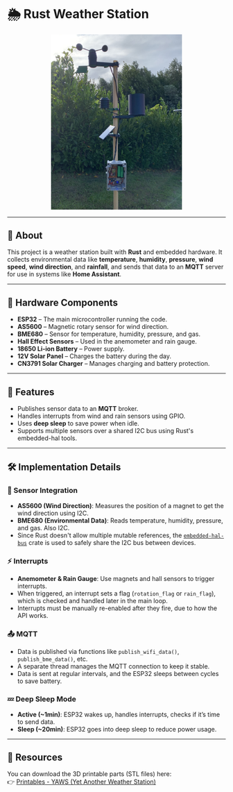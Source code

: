 # 🌦️ Rust Weather Station

<div align="center">
  <img src=".github/assets/demo.jpg" width="60%" alt="Weather Station Demo" />
</div>

---

## 📌 About

This project is a weather station built with **Rust** and embedded hardware. It collects environmental data like **temperature**, **humidity**, **pressure**, **wind speed**, **wind direction**, and **rainfall**, and sends that data to an **MQTT** server for use in systems like **Home Assistant**.

---

## 🔧 Hardware Components

- **ESP32** – The main microcontroller running the code.
- **AS5600** – Magnetic rotary sensor for wind direction.
- **BME680** – Sensor for temperature, humidity, pressure, and gas.
- **Hall Effect Sensors** – Used in the anemometer and rain gauge.
- **18650 Li-ion Battery** – Power supply.
- **12V Solar Panel** – Charges the battery during the day.
- **CN3791 Solar Charger** – Manages charging and battery protection.

---

## 🌟 Features

- Publishes sensor data to an **MQTT** broker.
- Handles interrupts from wind and rain sensors using GPIO.
- Uses **deep sleep** to save power when idle.
- Supports multiple sensors over a shared I2C bus using Rust's embedded-hal tools.

---

## 🛠️ Implementation Details

### 🔌 Sensor Integration

- **AS5600 (Wind Direction)**: Measures the position of a magnet to get the wind direction using I2C.
- **BME680 (Environmental Data)**: Reads temperature, humidity, pressure, and gas. Also I2C.
- Since Rust doesn't allow multiple mutable references, the [`embedded-hal-bus`](https://docs.rs/embedded-hal-bus/latest/embedded_hal_bus/) crate is used to safely share the I2C bus between devices.

### ⚡ Interrupts

- **Anemometer & Rain Gauge**: Use magnets and hall sensors to trigger interrupts.
- When triggered, an interrupt sets a flag (`rotation_flag` or `rain_flag`), which is checked and handled later in the main loop.
- Interrupts must be manually re-enabled after they fire, due to how the API works.

### 📤 MQTT

- Data is published via functions like `publish_wifi_data()`, `publish_bme_data()`, etc.
- A separate thread manages the MQTT connection to keep it stable.
- Data is sent at regular intervals, and the ESP32 sleeps between cycles to save battery.

### 💤 Deep Sleep Mode

- **Active (~1min)**: ESP32 wakes up, handles interrupts, checks if it’s time to send data.
- **Sleep (~20min)**: ESP32 goes into deep sleep to reduce power usage.

---

## 🧱 Resources

You can download the 3D printable parts (STL files) here:  
👉 [Printables - YAWS (Yet Another Weather Station)](https://www.printables.com/model/729382-yaws-yet-another-weather-station/files)
